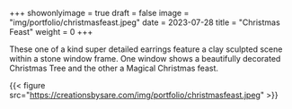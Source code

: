 +++
showonlyimage = true
draft = false
image = "img/portfolio/christmasfeast.jpeg"
date = 2023-07-28
title = "Christmas Feast"
weight = 0
+++

These one of a kind super detailed earrings feature a clay sculpted scene within a stone window frame.  One window shows a beautifully decorated Christmas Tree and the other a Magical Christmas feast.

<!--more-->
{{< figure src="https://creationsbysare.com/img/portfolio/christmasfeast.jpeg" >}}
